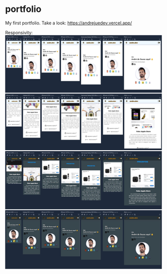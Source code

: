 # portfolio
My first portfolio.  Take a look: https://andrejuedev.vercel.app/


Responsivity:
<img src="/src/images/Responsividade_1.jpg">
<img src="/src/images/Responsividade_2.jpg">
<img src="/src/images/Responsividade_3.jpg">
<img src="/src/images/Responsividade_4.jpg">
